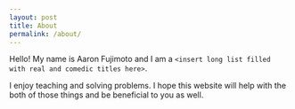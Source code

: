```yaml
---
layout: post
title: About
permalink: /about/
---
```

Hello! My name is Aaron Fujimoto and I am a `<insert long list filled with real and comedic titles here>`.

I enjoy teaching and solving problems. I hope this website will help with the both of those things and be beneficial to you as well.
